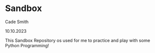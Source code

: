 # Sandbox

Cade Smith

10.10.2023

This Sandbox Repository os used for me to practice and play with some Python Programming!
